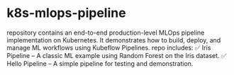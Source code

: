 # k8s-mlops-pipeline
 repository contains an end-to-end production-level MLOps pipeline implementation on Kubernetes. It demonstrates how to build, deploy, and manage ML workflows using Kubeflow Pipelines.  repo includes:  ✅ Iris Pipeline – A classic ML example using Random Forest on the Iris dataset.  ✅ Hello Pipeline – A simple pipeline for testing and demonstration.
